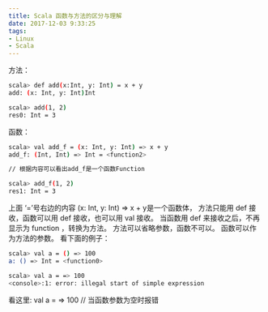 ```yaml
---
title: Scala 函数与方法的区分与理解
date: 2017-12-03 9:33:25
tags:
- Linux
- Scala
---
```


方法：
``` bash
scala> def add(x:Int, y: Int) = x + y
add: (x: Int, y: Int)Int

scala> add(1, 2)
res0: Int = 3
```

函数：
``` bash
scala> val add_f = (x: Int, y: Int) => x + y
add_f: (Int, Int) => Int = <function2>

// 根据内容可以看出add_f是一个函数Function

scala> add_f(1, 2)
res1: Int = 3
```
上面 ‘=’号右边的内容 (x: Int, y: Int) => x + y是一个函数体，
方法只能用 def 接收，函数可以用 def 接收，也可以用 val 接收。
当函数用 def 来接收之后，不再显示为 function ，转换为方法。
方法可以省略参数，函数不可以。 函数可以作为方法的参数。 看下面的例子：
``` bash
scala> val a = () => 100
a: () => Int = <function0>

scala> val a = => 100
<console>:1: error: illegal start of simple expression
```
看这里: val a = => 100 // 当函数参数为空时报错
